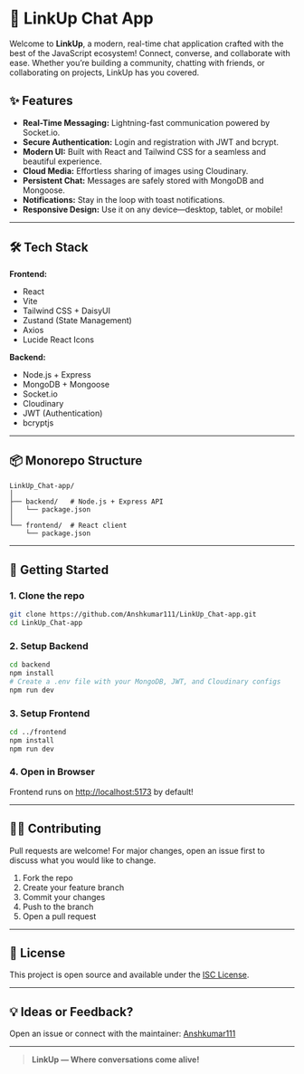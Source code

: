 # 🚀 LinkUp Chat App

Welcome to **LinkUp**, a modern, real-time chat application crafted with the best of the JavaScript ecosystem! Connect, converse, and collaborate with ease. Whether you’re building a community, chatting with friends, or collaborating on projects, LinkUp has you covered.

## ✨ Features

- **Real-Time Messaging:** Lightning-fast communication powered by Socket.io.
- **Secure Authentication:** Login and registration with JWT and bcrypt.
- **Modern UI:** Built with React and Tailwind CSS for a seamless and beautiful experience.
- **Cloud Media:** Effortless sharing of images using Cloudinary.
- **Persistent Chat:** Messages are safely stored with MongoDB and Mongoose.
- **Notifications:** Stay in the loop with toast notifications.
- **Responsive Design:** Use it on any device—desktop, tablet, or mobile!

---

## 🛠 Tech Stack

**Frontend:**
- React
- Vite
- Tailwind CSS + DaisyUI
- Zustand (State Management)
- Axios
- Lucide React Icons

**Backend:**
- Node.js + Express
- MongoDB + Mongoose
- Socket.io
- Cloudinary
- JWT (Authentication)
- bcryptjs

---

## 📦 Monorepo Structure

```
LinkUp_Chat-app/
│
├── backend/   # Node.js + Express API
│   └── package.json
│
└── frontend/  # React client
    └── package.json
```

---

## 🚀 Getting Started

### 1. Clone the repo

```bash
git clone https://github.com/Anshkumar111/LinkUp_Chat-app.git
cd LinkUp_Chat-app
```

### 2. Setup Backend

```bash
cd backend
npm install
# Create a .env file with your MongoDB, JWT, and Cloudinary configs
npm run dev
```

### 3. Setup Frontend

```bash
cd ../frontend
npm install
npm run dev
```

### 4. Open in Browser

Frontend runs on [http://localhost:5173](http://localhost:5173) by default!

---

## 🧑‍💻 Contributing

Pull requests are welcome! For major changes, open an issue first to discuss what you would like to change.

1. Fork the repo
2. Create your feature branch
3. Commit your changes
4. Push to the branch
5. Open a pull request

---

## 📄 License

This project is open source and available under the [ISC License](LICENSE).

---

## 💡 Ideas or Feedback?

Open an issue or connect with the maintainer: [Anshkumar111](https://github.com/Anshkumar111)

---

> **LinkUp — Where conversations come alive!**
